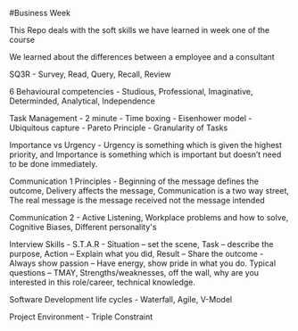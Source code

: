 #Business Week

This Repo deals with the soft skills we have learned in week one of the course 

We learned about the differences between a employee and a consultant 

SQ3R - Survey, Read, Query, Recall, Review

6 Behavioural competencies - Studious, Professional, Imaginative, Determinded, Analytical, Independence

Task Management - 2 minute - Time boxing - Eisenhower model - Ubiquitous capture - Pareto Principle - Granularity of Tasks

Importance vs Urgency -	Urgency is something which is given the highest priority, and Importance is something which is important but doesn’t need to be done immediately.

Communication 1 Principles - Beginning of the message defines the outcome, Delivery affects the message, Communication is a two way street, The real message is the message received not the message intended

Communication 2 - Active Listening, Workplace problems and how to solve, Cognitive Biases, Different personality's 

Interview Skills - S.T.A.R - 	Situation – set the scene,	Task – describe the purpose,	Action – Explain what you did, Result – Share the outcome - 	Always show passion – Have energy, show pride in what you do.	Typical questions – TMAY, Strengths/weaknesses, off the wall, why are you interested in this role/career, technical knowledge.

Software Development life cycles - Waterfall, Agile, V-Model 

Project Environment - Triple Constraint

